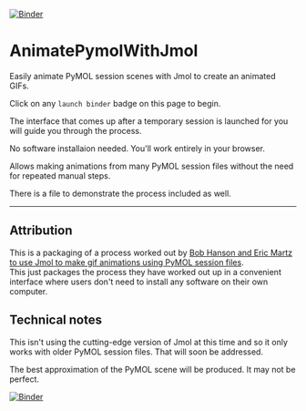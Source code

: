 [![Binder](https://mybinder.org/badge_logo.svg)](https://mybinder.org/v2/gh/fomightez/AnimatePymolWithJmol/master?urlpath=lab/tree/index.ipynb)

# AnimatePymolWithJmol
Easily animate PyMOL session scenes with Jmol to create an animated GIFs.

Click on any `launch binder` badge on this page to begin. 

The interface that comes up after a temporary session is launched for you will guide you through the process.

No software installaion needed. You'll work entirely in your browser.

Allows making animations from  many PyMOL session files without the need for repeated manual steps.

There is a file to demonstrate the process included as well.

------

Attribution
-----------

This is a packaging of a process worked out by [Bob Hanson and Eric Martz to use Jmol to make gif animations using PyMOL session files](https://sourceforge.net/p/jmol/mailman/message/36768476/).  
This just packages the process they have worked out up in a convenient interface where users don't need to install any software on their own computer.


Technical notes
---------------

This isn't using the cutting-edge version of Jmol at this time and so it only works with older PyMOL session files. That will soon be addressed.

The best approximation of the PyMOL scene will be produced. It may not be perfect. 


[![Binder](https://mybinder.org/badge_logo.svg)](https://mybinder.org/v2/gh/fomightez/AnimatePymolWithJmol/master?urlpath=lab/tree/index.ipynb)
